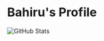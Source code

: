 # Bahiru's Profile
![GitHub Stats](https://github-readme-stats.vercel.app/api?username=Bahirumulugeta&theme=radical)
